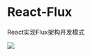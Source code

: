 # React-Flux
React实现Flux架构开发模式

![](https://user-gold-cdn.xitu.io/2019/3/25/169b4d6a56ee3b0c?w=602&h=174&f=png&s=16756)
